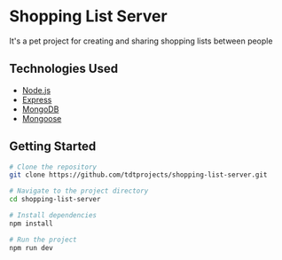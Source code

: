 # Shopping List Server

It's a pet project for creating and sharing shopping lists between people

## Technologies Used

- [Node.js](https://nodejs.org/)
- [Express](https://expressjs.com/)
- [MongoDB](https://www.mongodb.com/)
- [Mongoose](https://mongoosejs.com/)

## Getting Started

```bash
# Clone the repository
git clone https://github.com/tdtprojects/shopping-list-server.git

# Navigate to the project directory
cd shopping-list-server

# Install dependencies
npm install

# Run the project
npm run dev